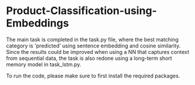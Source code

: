 # Product-Classification-using-Embeddings

The main task is completed in the task.py file, where the best matching category is 'predicted' using sentence embedding and cosine similarity.
Since the results could be improved when using a NN that captures context from sequential data, the task is also redone using a long-term short memory model in task_lstm.py. 

To run the code, please make sure to first install the required packages.
